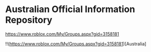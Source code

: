 # Australian Official Information Repository
https://www.roblox.com/My/Groups.aspx?gid=3158181

!!(https://www.roblox.com/My/Groups.aspx?gid=3158181)[Australia]
